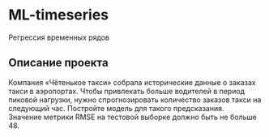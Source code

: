 # ML-timeseries
Регрессия временных рядов
## Описание проекта
Компания «Чётенькое такси» собрала исторические данные о заказах такси в аэропортах. Чтобы привлекать больше водителей в период пиковой нагрузки, нужно спрогнозировать количество заказов такси на следующий час. Постройте модель для такого предсказания.<br>
Значение метрики RMSE на тестовой выборке должно быть не больше 48.
